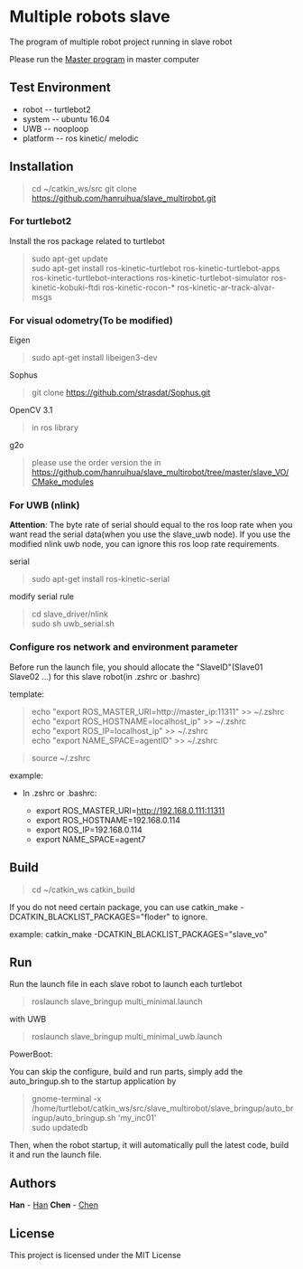# Multiple robots slave
The program of multiple robot project running in slave robot 

Please run the [Master program](https://github.com/hanruihua/master_multirobot) in master computer 

## Test Environment

- robot -- turtlebot2
- system -- ubuntu 16.04 
- UWB -- nooploop
- platform -- ros kinetic/ melodic

## Installation

> cd ~/catkin_ws/src
> git clone https://github.com/hanruihua/slave_multirobot.git

### For turtlebot2

Install the ros package related to turtlebot
> sudo apt-get update  
> sudo apt-get install ros-kinetic-turtlebot ros-kinetic-turtlebot-apps ros-kinetic-turtlebot-interactions ros-kinetic-turtlebot-simulator ros-kinetic-kobuki-ftdi ros-kinetic-rocon-* ros-kinetic-ar-track-alvar-msgs   

### For visual odometry(To be modified)

Eigen
 > sudo apt-get install libeigen3-dev    

Sophus
 > git clone https://github.com/strasdat/Sophus.git  

OpenCV 3.1
 > in ros library  
 
 g2o
 > please use the order version the in https://github.com/hanruihua/slave_multirobot/tree/master/slave_VO/CMake_modules  
 
### For UWB (nlink)

**Attention**: The byte rate of serial should equal to the ros loop rate when you want read the serial data(when you use the slave_uwb node). If you use the modified nlink uwb node, you can ignore this ros loop rate requirements.

serial
> sudo apt-get install ros-kinetic-serial  

modify serial rule
> cd slave_driver/nlink  
> sudo sh uwb_serial.sh  

### Configure ros network and environment parameter

Before run the launch file, you should allocate the "SlaveID"(Slave01 Slave02 ...) for this slave robot(in .zshrc or .bashrc)

template:

> echo "export ROS_MASTER_URI=http://master_ip:11311" >> ~/.zshrc   
> echo "export ROS_HOSTNAME=localhost_ip" >> ~/.zshrc  
> echo "export ROS_IP=localhost_ip" >> ~/.zshrc       
> echo "export NAME_SPACE=agentID" >> ~/.zshrc  

> source ~/.zshrc  

example:
- In .zshrc or .bashrc:

    - export ROS_MASTER_URI=http://192.168.0.111:11311  
    - export ROS_HOSTNAME=192.168.0.114  
    - export ROS_IP=192.168.0.114  
    - export NAME_SPACE=agent7

## Build

> cd ~/catkin_ws
> catkin_build

If you do not need certain package, you can use catkin_make -DCATKIN_BLACKLIST_PACKAGES="floder" to ignore. 

example: 
     catkin_make -DCATKIN_BLACKLIST_PACKAGES="slave_vo"

## Run

Run the launch file in each slave robot to launch each turtlebot
> roslaunch slave_bringup multi_minimal.launch

with UWB
> roslaunch slave_bringup multi_minimal_uwb.launch

PowerBoot:

You can skip the configure, build and run parts, simply add the auto_bringup.sh to the startup application by 

>gnome-terminal -x /home/turtlebot/catkin_ws/src/slave_multirobot/slave_bringup/auto_bringup/auto_bringup.sh 'my_inc01'    
>sudo updatedb  

Then, when the robot startup, it will automatically pull the latest code, build it and run the launch file.

## Authors

**Han** - [Han](https://github.com/hanruihua)
**Chen** - [Chen](https://github.com/chenshengduo)

## License

This project is licensed under the MIT License
 

















